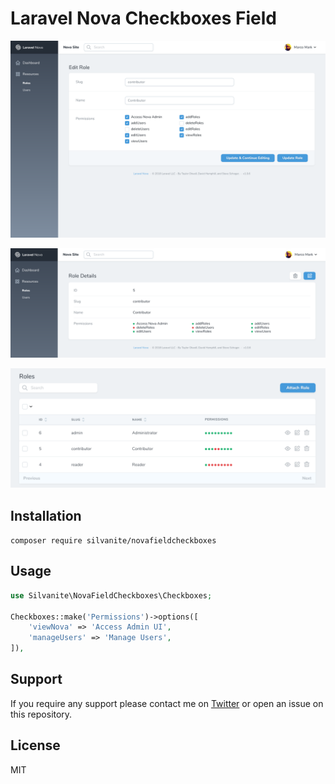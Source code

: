 # Laravel Nova Checkboxes Field

![Checkboxes in Laravel Nova](formPreview.png)

![Checkboxes in Laravel Nova](detailPreview.png)

![Checkboxes in Laravel Nova](indexPreview.png)

## Installation

`composer require silvanite/novafieldcheckboxes`

## Usage

```php
use Silvanite\NovaFieldCheckboxes\Checkboxes;

Checkboxes::make('Permissions')->options([
    'viewNova' => 'Access Admin UI',
    'manageUsers' => 'Manage Users',
]),
```

## Support

If you require any support please contact me on [Twitter](https://twitter.com/m2de_io) or open an issue on this repository.

## License

MIT
